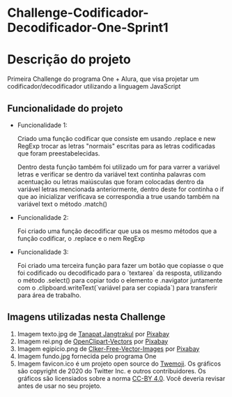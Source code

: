 # Challenge-Codificador-Decodificador-One-Sprint1

<h1>Descrição do projeto</h1>

<p>Primeira Challenge do programa One + Alura, que visa projetar um codificador/decodificador utilizando a linguagem JavaScript</p>

<h2>Funcionalidade do projeto</h2>

<ul>
<li>Funcionalidade 1: 
<p>Criado uma função codificar que consiste em usando .replace e new RegExp trocar as letras "normais" escritas para as letras
codificadas que foram preestabelecidas.</p>
<p>Dentro desta função também foi utilizado um for para varrer a variável letras e verificar se dentro da variável text continha palavras com acentuação ou
letras maiúsculas que foram colocadas dentro da variável letras mencionada anteriormente, dentro deste for continha o if que ao inicializar verificava
se correspondia a true usando também na variável text o método .match()</p>
</li>
<li>Funcionalidade 2:
<p>Foi criado uma função decodificar que usa os mesmo métodos que a função codificar, o .replace  e o nem RegExp</p>
</li>
<li>Funcionalidade 3: 
<p>Foi criado uma terceira função para fazer um botão que copiasse o que foi codificado ou decodificado para o ´textarea´ da resposta, utilizando 
o método .select() para copiar todo o elemento e .navigator juntamente com o .clipboard.writeText(`variável para ser copiada`) para transferir para área 
de trabalho.</p>
</li>
</ul>

<h2>Imagens utilizadas nesta Challenge</h2>
<ol>
<li>Imagem texto.jpg de <a href="https://pixabay.com/pt/users/tumtac-4527816/?utm_source=link-attribution&amp;utm_medium=referral&amp;utm_campaign=image&amp;utm_content=2067823">Tanapat Jangtrakul</a> por <a href="https://pixabay.com/pt//?utm_source=link-attribution&amp;utm_medium=referral&amp;utm_campaign=image&amp;utm_content=2067823">Pixabay</a></li>
<li>Imagem rei.png de <a href="https://pixabay.com/pt/users/openclipart-vectors-30363/?utm_source=link-attribution&amp;utm_medium=referral&amp;utm_campaign=image&amp;utm_content=161521">OpenClipart-Vectors</a> por <a href="https://pixabay.com/pt//?utm_source=link-attribution&amp;utm_medium=referral&amp;utm_campaign=image&amp;utm_content=161521">Pixabay</a></li>
<li>Imagem egipicio.png de <a href="https://pixabay.com/pt/users/clker-free-vector-images-3736/?utm_source=link-attribution&amp;utm_medium=referral&amp;utm_campaign=image&amp;utm_content=311457">Clker-Free-Vector-Images</a> por <a href="https://pixabay.com/pt//?utm_source=link-attribution&amp;utm_medium=referral&amp;utm_campaign=image&amp;utm_content=311457">Pixabay</a></li>
<li>Imagem fundo.jpg fornecida pelo programa One</li>
<li>Imagem favicon.ico é um projeto open source do <a href="https://twemoji.twitter.com/">Twemoji</a>. Os gráficos são copyright de 2020 do Twitter Inc. e outros contribuidores. Os gráficos são licensiados sobre a norma <a href="https://creativecommons.org/licenses/by/4.0/">CC-BY 4.0</a>. Você deveria revisar antes de usar no seu projeto.</li>
<ol>
